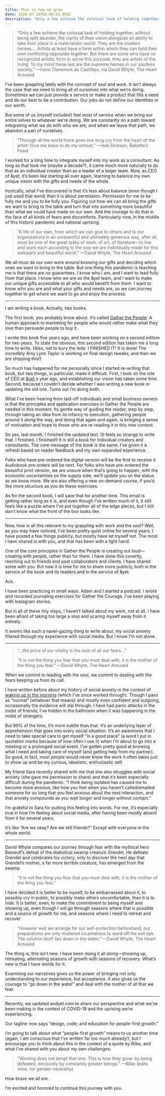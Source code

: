 ```yaml
---
title: This is how we grow
date: 2020-07-18T02:06:03.850Z
description: "Only a few achieve the colossal task of holding together, without being split asunder, the clarity of their vision alongside an ability to take their place in a materialistic world. They are the modern heroes… Artists at least have a form within which they can hold their own conflicting opposites together. But there are some who have no recognized artistic form to serve this purpose, they are artists of the living. To my mind these last are the supreme heroes in our soulless society..."
---
```

> “Only a few achieve the colossal task of holding together, without being split asunder, the clarity of their vision alongside an ability to take their place in a materialistic world. They are the modern heroes.... Artists at least have a form within which they can hold their own conflicting opposites together. But there are some who have no recognized artistic form to serve this purpose, they are artists of the living. To my mind these last are the supreme heroes in our soulless society.” —Irene Claremont de Castillejo, via David Whyte, The Heart Aroused

I’ve been grappling lately with the concept of soul and work. It isn’t always the case that we need to bring all of ourselves into what we’re doing. Sometimes we can just provide a service or make a product that fills a need and do our best to be a contribution. Our jobs do not define our identities or our worth. 

But some of us (myself included) feel most of service when we bring our entire selves to whatever we’re doing. We are constantly on a path toward integrating what we do with who we are, and when we leave that path, we abandon a part of ourselves.
 
> “Through all the world there goes one long cry from the heart of the artist: Give me leave to do my utmost.” —Isak Dinesen, Babette’s Feast

I worked for a long time to integrate myself into my work as a consultant. As long as that took me (maybe a decade?), it came much more naturally to do that as an individual creator than as a leader of a larger team. Now, as CEO of &yet, it’s been like starting all over again, learning to balance my own unique vision with the gifts and needs of the whole. 

Ironically, what I’ve discovered is that it’s less about balance (even though I just used that word) than it is about permission. Permission for me to be fully me and you to be fully you. Figuring out how we can all bring the gifts we want to bring to the table and turn that into something more beautiful than what we could have made on our own. And the courage to do that in the face of all kinds of fears and discomforts. Particularly now, in the middle of this historic pandemic and national uprising.
 
> “A life of our own, from which we can give to others and to our organizations in an unresentful and ultimately generous way, after all, must be one of the great tasks of work, of art, of literature—to live and work each according to the way we are individually made for this awkward and beautiful world.”
> —David Whyte, The Heart Aroused

We all must do our own work around knowing our gifts and deciding which ones we want to bring to the table. But one thing this pandemic is teaching me is that there are no guarantees. I know who I am, and I want to lead fully from that place. I know who we are as the &yet team, and I want to make our unique gifts accessible to all who would benefit from them. I want to know who you are and what your gifts and needs are, so we can journey together to get where we want to go and enjoy the process.

***

I am writing a book. Actually, two books. 

The first book, you probably know about. It’s called [Gather the People](https://gatherthepeople.com): A human approach to marketing for people who would rather make what they love than persuade people to buy it.

I wrote this book five years ago, and have been working on a second edition for two years. To state the obvious, this second edition has taken me a long time to write. (Also, not to bury the lede: I FINISHED IT! It is done! The incredibly Amy Lynn Taylor is working on final design tweaks, and then we are shipping this!) 

So much has happened for me personally since I started re-writing that book, but two things, in particular, made it difficult. First, I took on the role of CEO at [&yet](https://andyet.com) a year ago, and establishing our vision has taken some time. Second, because I couldn’t decide whether I was writing a new book or updating the old one. Turns out I’m doing both.

What I’ve been hearing from laid-off individuals and small business owners is that the principles and application exercises in Gather the People are needed in this moment. Its gentle way of guiding the reader, step by step, through taking an idea from its infancy to execution, gathering people around it along the way, and doing that again and again, is bringing a sense of motivation and hope to those who are re-reading it in this new context.

So yes, last month, I finished the updated text. (It feels so strange to write that. I finished. I finished!) It is still a book for individual creators and consultants. The core message of the book is the same. I’ve given it a refresh based on reader feedback and my own expanded experience.

Folks who have pre-ordered the digital version will be the first to receive it. Audiobook pre-orders will be next. For folks who have pre-ordered the beautiful print version, we are unsure when that’s going to happen, with the economic uncertainties on the supply side; we’ll update you on the status as we know more. We are also offering a new on-demand course, if you’d like more structure as you do these exercises.

As for the second book, I will save that for another time. This email is getting rather long as it is, and even though I’ve written much of it, it still feels like a puzzle where I’ve put together all of the edge pieces, but I still don’t know what the front of the box looks like.

***

Now, how is all this relevant to my grappling with work and the soul? Well, as you may have noticed, I’ve been pretty quiet online for several years. I have posted a few things publicly, but mostly have let myself not. The most I have shared is with you, and that has been with a light hand.

One of the core principles in Gather the People is creating out loud—creating with people, rather than for them. I have done this covertly, reaching out to friends and past collaborators and clients. I have shared some with you. But now it is time for me to share more publicly, both in the service of the book and its readers and in the service of &yet.

Ack.

I have been practicing in small ways. Adam and I started a podcast. I wrote and recorded journaling exercises for Gather the Courage. I’ve been playing with Instagram stories.

But in all of these tiny steps, I haven’t talked about my work, not at all. I have been afraid of taking too large a step and scaring myself away from it entirely.

It seems like such a navel-gazing thing to write about, my social anxiety filtered through my experience with social media. But I know I’m not alone.

***
 
> “...the price of our vitality is the sum of all our fears...”

> “It is not the thing you fear that you must deal with, it is the mother of the thing you fear.”
> —David Whyte, The Heart Aroused

When we commit to leading with the soul, we commit to dealing with the fears keeping us from its call. 

I have written before about my history of social anxiety in the context of [waking up in the morning](https://medium.com/personal-growth/wide-awake-2a333bf1c065) (which I’ve since worked through). Though I pass as “normal” (whatever that means) and mostly even confident and outgoing, occasionally the evidence will slip through. I have had panic attacks in the midst of friends; I’ve hidden in the bathroom when it was happening in the midst of strangers.

But 99% of the time, it’s more subtle than that. It’s an underlying layer of apprehension that goes into every social situation. It’s an awareness that I need to take special care to get myself “in a good place” (a word I put in quotation marks because of how often I use it) when I’m about to go into a meeting or a prolonged social event. I’ve gotten pretty good at knowing what I need and taking care of myself (and getting help from my partner). So good, in fact, most people would never know the work it often takes just to show up and be my curious, idealistic, enthusiastic self.

My friend Sara recently shared with me that she also struggles with social anxiety (she gave me permission to share) and that it’s been especially difficult during the pandemic. “I think being isolated has caused me to become more anxious, like how you feel when you haven't called/emailed someone for so long that you feel anxious about the next interaction, and that anxiety compounds as you wait longer and longer without contact.”

I’m grateful to Sara for putting this feeling into words. For me, it’s especially true in how I’m feeling about social media, after having been mostly absent from it for several years. 

It’s like “Are we okay? Are we still friends?” Except with everyone in the whole world.

***

David Whyte compares our journey through fear with the mythical hero Beowulf’s defeat of the diabolical swamp creature Grendel. He defeats Grendel and celebrates his victory, only to discover the next day that Grendel’s mother, a far more terrible creature, has emerged from the swamp. 
 
> “It is not the thing you fear that you must deal with, it is the mother of the thing you fear.” 

I have decided it is better to be myself, to be embarrassed about it, to possibly cry in public, to possibly make others uncomfortable, than it is to hide. It is better, even, to make the commitment to being myself and showing up, even though I will go through seasons where that is possible and a source of growth for me, and seasons where I need to retreat and recover.
 
> “However well we arrange for our self-protection beforehand, our preparations are only muttered incantations to ward off the evil eye. The solution itself lies down in the water.”
> —David Whyte, The Heart Aroused

The thing is, this isn’t new. I have been doing it all along—showing up, retreating, alternating seasons of growth with seasons of recovery. What’s new is that I have words for it. 

Examining our narratives gives us the power of bringing not only understanding to our experience, but acceptance. It also gives us the courage to “go down in the water” and deal with the mother of all that we fear.

***

Recently, we updated andyet.com to share our perspective and what we’ve been making in the context of COVID-19 and the uprising we’re experiencing. 

Our tagline now says “design, code, and education for people-first growth.”

I’m going to talk about what “people-first growth” means to us another time (again, I am conscious that I’ve written far too much already!), but I encourage you to think about this in the context of a quote by Rilke, and what I’ve shared with you about my own challenges:
 
> “Winning does not tempt that one.
> This is how they grow: by being defeated, decisively
> by constantly greater beings.”
> —Rilke (edits mine, for gender-neutrality)

How brave we all are.

I’m excited and honored to continue this journey with you.
